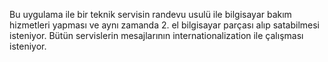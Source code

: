 Bu uygulama ile bir teknik servisin randevu usulü ile bilgisayar bakım hizmetleri yapması ve aynı zamanda 2. el bilgisayar parçası alıp satabilmesi isteniyor.
Bütün servislerin mesajlarının internationalization ile çalışması isteniyor.
